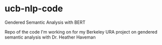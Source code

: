 # ucb-nlp-code
Gendered Semantic Analysis with BERT

Repo of the code I'm working on for my Berkeley URA project on gendered semantic analysis with Dr. Heather Haveman
